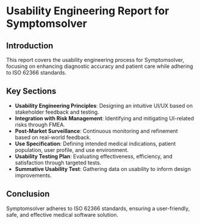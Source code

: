 # Usability Engineering Report for Symptomsolver

## Introduction
This report covers the usability engineering process for Symptomsolver, focusing on enhancing diagnostic accuracy and patient care while adhering to ISO 62366 standards.

## Key Sections
- **Usability Engineering Principles**: Designing an intuitive UI/UX based on stakeholder feedback and testing.
- **Integration with Risk Management**: Identifying and mitigating UI-related risks through FMEA.
- **Post-Market Surveillance**: Continuous monitoring and refinement based on real-world feedback.
- **Use Specification**: Defining intended medical indications, patient population, user profile, and use environment.
- **Usability Testing Plan**: Evaluating effectiveness, efficiency, and satisfaction through targeted tests.
- **Summative Usability Test**: Gathering data on usability to inform design improvements.

## Conclusion
Symptomsolver adheres to ISO 62366 standards, ensuring a user-friendly, safe, and effective medical software solution.

